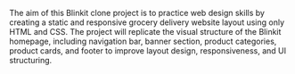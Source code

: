 The aim of this Blinkit clone project is to practice web design skills by creating a static and responsive grocery delivery website layout using only HTML and CSS. The project will replicate the visual structure of the Blinkit homepage, including navigation bar, banner section, product categories, product cards, and footer to improve layout design, responsiveness, and UI structuring.
